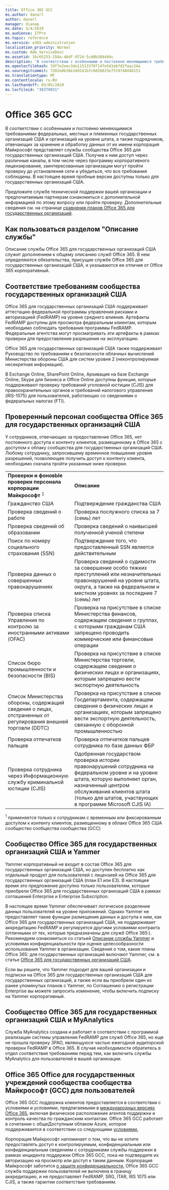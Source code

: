 ```yaml
---
title: Office 365 GCC
ms.author: danarl
author: danarl
manager: dianap
ms.date: 3/4/2019
ms.audience: ITPro
ms.topic: reference
ms.service: o365-administration
localization_priority: Normal
ms.custom: Adm_ServiceDesc
ms.assetid: 16c65253-158a-46df-9724-5cd0b384494c
description: 'В соответствии с особенными и постоянно меняющимися требованиями федеральных, местных и племенных государственных организаций США и организаций на уровне штата, а также подрядчиков, отвечающих за хранение и обработку данных от их имени корпорация Майкрософт представляет службы сообщества Office 365 для государственных организаций США. Получив к ним доступ через различные каналы, в том числе через программу корпоративного лицензирования, заинтересованные организации могут пройти проверку до установления сети и убедиться, что все требования соблюдены. В настоящее время пробные версии доступны только для государственных организаций США. '
ms.openlocfilehash: 7df7e2eec3de11513370f14fe5d1ebfd2faac24a
ms.sourcegitcommit: 7202e8b38e3dd241bfc0d26825e75fd740d46151
ms.translationtype: MT
ms.contentlocale: ru-RU
ms.lasthandoff: 03/05/2019
ms.locfileid: "30379031"
---
```

# <a name="office-365-gcc"></a>Office 365 GCC

В соответствии с особенными и постоянно меняющимися требованиями федеральных, местных и племенных государственных организаций США и организаций на уровне штата, а также подрядчиков, отвечающих за хранение и обработку данных от их имени корпорация Майкрософт представляет службы сообщества Office 365 для государственных организаций США. Получив к ним доступ через различные каналы, в том числе через программу корпоративного лицензирования, заинтересованные организации могут пройти проверку до установления сети и убедиться, что все требования соблюдены. В настоящее время пробные версии доступны только для государственных организаций США.  
  
Предложите службе технической поддержки вашей организации и предпочитаемым партнерам ознакомиться с дополнительной информацией по этому вопросу или пройти проверку. Дополнительные сведения см. на странице [сравнения планов Office 365 для государственных организаций](https://products.office.com/en-us/government/compare-office-365-government-plans). 
  
## <a name="how-to-use-this-service-description-section"></a>Как пользоваться разделом "Описание службы"

Описание службы Office 365 для государственных организаций США служит дополнением к общему описанию служб Office 365. В нем определяются обязательства, присущие службе Office 365 для государственных организаций США, и указываются ее отличия от Office 365 корпоративный.
  
## <a name="us-government-community-compliance"></a>Соответствие требованиям сообщества государственных организаций США

Office 365 для государственных организаций США поддерживает аттестацию федеральной программы управления рисками и авторизацией (FedRAMP) на уровне среднего влияния. Артефакты FedRAMP доступны для просмотра федеральным клиентам, которым необходимо соблюдать требования программы FedRAMP. Федеральные агентства могут просматривать эти артефакты в рамках проверки для предоставления разрешения на эксплуатацию.
  
Office 365 для государственных организаций США также поддерживает Руководство по требованиям к безопасности облачных вычислений Министерства обороны США для систем уровня 2 (неконтролируемая несекретная информация). 
  
В Exchange Online, SharePoint Online, Архивация на базе Exchange Online, Skype для бизнеса и Office Online доступны функции, которые поддерживают проверку требований уголовной юстиции (CJIS) для правоохранительных органов и требований налогового управления (IRS-1075) для пользователей, работающих со сведениями о федеральных налогах (FTI).
  
## <a name="office-365-us-government-community-screened-personnel"></a>Проверенный персонал сообщества Office 365 для государственных организаций США

У сотрудников, отвечающих за предоставление Office 365, нет постоянного доступа к контенту клиентов, размещенному в Office 365 с доступом к облаку сообщества для государственных организаций США. Любому сотруднику, запросившему временное повышение уровня разрешений, позволяющее получить доступ к контенту клиента, необходимо сначала пройти указанные ниже проверки. 
  
|||
|:-----|:-----|
|**Проверки и фоновЫе проверки персонала корпорации Майкрософт** <sup>1</sup> <br/> |**Описание** <br/> |
|Гражданство США  <br/> |Подтверждение гражданства США  <br/> |
|Проверка сведений о работе  <br/> |Проверка послужного списка за 7 (семь) лет  <br/> |
|Проверка сведений об образовании  <br/> |Проверка сведений о наивысшей полученной ученой степени  <br/> |
|Поиск по номеру социального страхования (SSN)  <br/> |Подтверждение того, что предоставленный SSN является действительным  <br/> |
|Проверка данных о совершенных правонарушениях  <br/> |Проверка сведений о судимости за совершение особо тяжких преступлений или незначительных правонарушений на уровне штата, округа, а также на федеральном и местном уровнях за последние 7 (семь) лет  <br/> |
|Проверка списка Управления по контролю за иностранными активами (OFAC)  <br/> |Проверка на присутствие в списке Министерства финансов, содержащем сведения о группах, с которыми гражданам США запрещено проводить коммерческие или финансовые операции  <br/> |
|Список бюро промышленности и безопасности (BIS)  <br/> |Проверка на присутствие в списке Министерства торговли, содержащем сведения о физических лицах и организациях, которым запрещено вести экспортную деятельность  <br/> |
|Список Министерства обороны, содержащий сведения о лицах, отстраненных от регулирования внешней торговли (DDTC)  <br/> |Проверка на присутствие в списке Госдепартамента, содержащем сведения о физических лицах и организациях, которым запрещено вести экспортную деятельность, связанную с оборонной промышленностью  <br/> |
|Проверка отпечатков пальцев  <br/> |Проверка отпечатков пальцев сотрудника по базе данных ФБР  <br/> |
|Проверка сотрудника через Информационную службу криминальной юстиции (CJIS)  <br/> |Одобренная государством проверка истории правонарушений сотрудника на федеральном уровне и на уровне штата, которую выполняет орган, назначенный центром обслуживания клиентов штата (только для штатов, участвующих в программе Microsoft CJIS IA)  <br/> |

<sup>1</sup> применяется только к сотрудникам с временным или фиксированным доступом к контенту клиентов, размещенному в облаке Office 365 США сообщество сообщества сообщества (GCC)  
## <a name="office-365-us-government-community-and-yammer"></a>Сообщество Office 365 для государственных организаций США и Yammer

Yammer корпоративный не входит в состав Office 365 для государственных организаций США, но доступен бесплатно как отдельный продукт для пользователей с лицензией на Office 365 для государственных организаций США (план E1 или E3). В настоящее время это предложение доступно только пользователям, которые приобрели Office 365 для государственных организаций США в рамках соглашений Enterprise и Enterprise Subscription. 
  
В настоящее время Yammer обеспечивает логическое разделение данных пользователей на уровне приложений. Однако Yammer не предоставляет такие функции размещения данных и доступа к ним, как Office 365 для государственных организаций США, не поддерживает аккредитацию FedRAMP и регулируется другими условиями контракта (отличными от тех, которые предназначены для служб Office 365:). Рекомендуем ознакомиться со статьей [Описание службы Yammer](../../yammer-service-description/yammer-service-description.md) и условиями конфиденциальности при оценке целесообразности использования Yammer в организации. Сведения о том, какие планы Office 365: для государственных организаций включают Yammer, см. в статье [Office 365 для государственных организаций США](office-365-us-government.md).
  
Если вы решите, что Yammer подходит для вашей организации и подписки на Office 365 для государственных организаций США для государственных организаций, а также если вы приобрели один из ранее упомянутых планов с Yammer, по Соглашению о регистрации Enterprise вы можете запросить изменение, чтобы включить подписку на Yammer корпоративный.
  
## <a name="office-365-us-government-community-and-myanalytics"></a>Сообщество Office 365 для государственных организаций США и MyAnalytics

Служба MyAnalytics создана и работает в соответствии с программой реализации системы управления FedRAMP для служб Office 365, но еще не прошла проверку 3PAO, являющуюся частью ежегодной аудиторской проверки FedRAMP в Office 365. В случае необходимости обратитесь в отдел соответствия требованиям перед тем, как включить службы MyAnalytics для пользователей в вашей организации. 
  
## <a name="office-365-us-government-community-cloud-gcc-customer-support"></a>Office 365 Office для государственных учреждений сообщества сообщества Майкрософт (GCC) для пользователей

Office 365 GCC поддержка клиентов предоставляется в соответствии с условиями и условиями, предлагаемыми в [международных версиях Office 365](https://docs.microsoft.com/en-us/office365/servicedescriptions/office-365-platform-service-description/support 
), включая физическое расположение агентов поддержки и контроль качества по гражданским контактам. Office 365 GCC работает в сочетании с общеДоступным облаком Azure, которое поддерживается в соответствии со следующими [условиями.](https://azure.microsoft.com/en-us/support/plans/)

Корпорация Майкрософт напоминает о том, что вы не хотите предоставлять доступ к контролируемым, конфиденциальным или конфиденциальным сведениям с сотрудниками службы поддержки в рамках инцидента поддержки Office 365 GCC, пока не подтвердите их авторизацию на просмотр или доступ к таким данным. Корпорация Майкрософт заботится [о защите конфиденциальности.](https://privacy.microsoft.com/en-US/privacystatement ) Office 365 GCC служба поддержки пользователей не включена в границу аккредитацию, и не предоставляет FedRAMP, SRG, ITAR, IRS 1075 или CJIS, а также гарантии соответствия требованиям.
